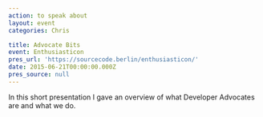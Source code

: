```yaml
---
action: to speak about
layout: event
categories: Chris

title: Advocate Bits
event: Enthusiasticon
pres_url: 'https://sourcecode.berlin/enthusiasticon/'
date: 2015-06-21T00:00:00.000Z
pres_source: null
---
```


In this short presentation I gave an overview of what Developer Advocates are and what we do.
